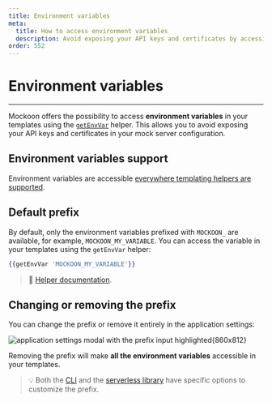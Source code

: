 ```yaml
---
title: Environment variables
meta:
  title: How to access environment variables
  description: Avoid exposing your API keys and certificates by accessing environment variables in your mock server routes
order: 552
---
```


# Environment variables

---

Mockoon offers the possibility to access **environment variables** in your templates using the [`getEnvVar`](docs:templating/mockoon-variables-helpers#getenvvar) helper. This allows you to avoid exposing your API keys and certificates in your mock server configuration.

## Environment variables support

Environment variables are accessible [everywhere templating helpers are supported](docs:templating/overview).

## Default prefix

By default, only the environment variables prefixed with `MOCKOON_` are available, for example, `MOCKOON_MY_VARIABLE`. You can access the variable in your templates using the `getEnvVar` helper:

```handlebars
{{getEnvVar 'MOCKOON_MY_VARIABLE'}}
```

> 📘 [Helper documentation](docs:templating/mockoon-variables-helpers#getenvvar).

## Changing or removing the prefix

You can change the prefix or remove it entirely in the application settings:

![application settings modal with the prefix input highlighted{860x812}](docs-img:settings-environment-variables-prefix.png)

Removing the prefix will make **all the environment variables** accessible in your templates.

> 💡 Both the [CLI](https://github.com/mockoon/mockoon/blob/main/packages/cli/README.md#customize-the-environment-variables-prefix) and the [serverless library](https://github.com/mockoon/mockoon/blob/main/packages/serverless/README.md#options) have specific options to customize the prefix.
